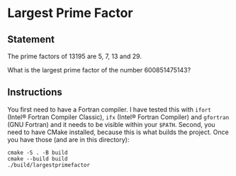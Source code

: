 # Largest Prime Factor

## Statement

The prime factors of $13195$ are $5$, $7$, $13$ and $29$.

What is the largest prime factor of the number $600851475143$?

## Instructions
You first need to have a Fortran compiler. I have tested this with `ifort` (Intel® Fortran Compiler Classic), `ifx` (Intel® Fortran Compiler) and `gfortran` (GNU Fortran) and it needs to be visible within your `$PATH`. Second, you need to have CMake installed, because this is what builds the project. Once you have those (and are in this directory):
```shell
cmake -S . -B build
cmake --build build
./build/largestprimefactor
```
